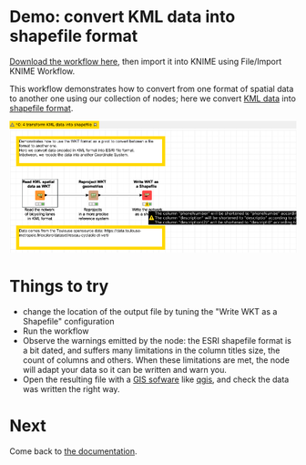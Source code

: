 # Demo: convert KML data into shapefile format

[Download the workflow here](4_transform_KML_data_into_shapefile.knwf), then import it into KNIME using File/Import KNIME Workflow. 


This workflow demonstrates how to convert from one format of spatial data to another one using our collection of nodes; 
here we convert [KML data](https://en.wikipedia.org/wiki/Keyhole_Markup_Language) into [shapefile format](https://en.wikipedia.org/wiki/Shapefile). 

![Capture](capture.png)


# Things to try

* change the location of the output file by tuning the "Write WKT as a Shapefile" configuration
* Run the workflow
* Observe the warnings emitted by the node: the ESRI shapefile format is a bit dated, and suffers many limitations in the column titles size, the count of columns and others. When these limitations are met, the node will adapt your data so it can be written and warn you.
* Open the resulting file with a [GIS sofware](https://en.wikipedia.org/wiki/Geographic_information_system) like [qgis](https://www.qgis.org), and check the data was written the right way.


# Next

Come back to [the documentation](../../).